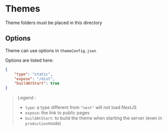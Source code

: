 # Themes

Theme folders must be placed in this directory

## Options

Theme can use options in `themeConfig.json`

Options are listed here:

```json
{
    "type": "static",
    "expose": "/dist",
    "buildAtStart": true
}
```

> Legend :
>
> - `type`: a type different from `"next"` will not load NextJS
> - `expose`: the link to public pages
> - `buildAtStart`: to build the theme when starting the server (even in `production`mode)
